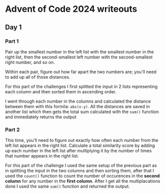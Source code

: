 # Advent of Code 2024 writeouts

## Day 1

### Part 1

Pair up the smallest number in the left list with the smallest number in the right list, then the second-smallest left number with the second-smallest right number, and so on.

Within each pair, figure out how far apart the two numbers are; you'll need to add up all of those distances.

For this part of the challenges I first splitted the input in 2 lists representing each column and then sorted them in ascending order.

I went through each number in the columns and calculated the distance between them with this formila: `abs(x-y)`. All the distances are saved in another list which then gets the total sum calculated with the `sum()` function and immediately returns the output

### Part 2

This time, you'll need to figure out exactly how often each number from the left list appears in the right list. Calculate a total similarity score by adding up each number in the left list after multiplying it by the number of times that number appears in the right list.

For this part of the challenge I used the same setup of the previous part as in splitting the input in the two columns and then sorting them, after that I used the `count()` function to count the number of occurences in the **second column** for any number in the **first column**. After I get all the multiplacations done I used the same `sum()` function and returned the output.


